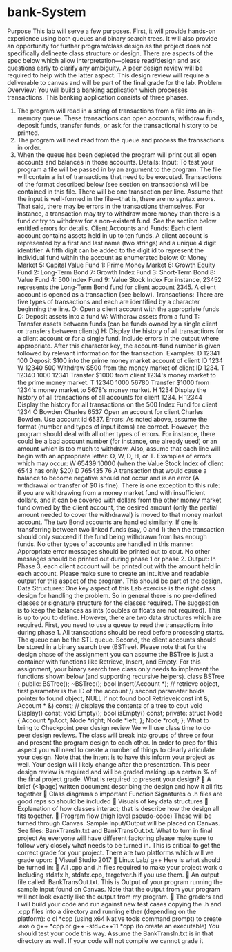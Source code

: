 # bank-System
Purpose
This lab will serve a few purposes. First, it will provide hands-on experience using both queues
and binary search trees. It will also provide an opportunity for further program/class design as
the project does not specifically delineate class structure or design.
There are aspects of the spec below which allow interpretation—please read/design and ask
questions early to clarify any ambiguity.
A peer design review will be required to help with the latter aspect. This design review will
require a deliverable to canvas and will be part of the final grade for the lab.
Problem Overview:
You will build a banking application which processes transactions. This banking
application consists of three phases.
1) The program will read in a string of transactions from a file into an in-memory queue.
These transactions can open accounts, withdraw funds, deposit funds, transfer funds, or ask for
the transactional history to be printed.
2) The program will next read from the queue and process the transactions in order.
3) When the queue has been depleted the program will print out all open accounts and
balances in those accounts.
Details:
Input:
To test your program a file will be passed in by an argument to the program. The file will
contain a list of transactions that need to be executed. Transactions of the format described
below (see section on transactions) will be contained in this file. There will be one transaction
per line.
Assume that the input is well-formed in the file—that is, there are no syntax errors. That
said, there may be errors in the transactions themselves. For instance, a transaction may try to
withdraw more money than there is a fund or try to withdraw for a non-existent fund. See the
section below entitled errors for details.
Client Accounts and Funds:
Each client account contains assets held in up to ten funds. A client account is
represented by a first and last name (two strings) and a unique 4 digit identifier. A fifth digit can
be added to the digit id to represent the individual fund within the account as enumerated
below:
0: Money Market 5: Capital Value Fund
1: Prime Money Market 6: Growth Equity Fund
2: Long-Term Bond 7: Growth Index Fund
3: Short-Term Bond 8: Value Fund
4: 500 Index Fund 9: Value Stock Index
For instance, 23452 represents the Long-Term Bond fund for client account 2345. A
client account is opened as a transaction (see below).
Transactions:
There are five types of transactions and each are identified by a character beginning the line.
O: Open a client account with the appropriate funds
D: Deposit assets into a fund
W: Withdraw assets from a fund
T: Transfer assets between funds (can be funds owned by a single client or
transfers between clients)
H: Display the history of all transactions for a client account or for a single fund.
Include errors in the output where appropriate.
After this character key, the account-fund number is given followed by relevant information for
the transaction.
Examples:
D 12341 100 Deposit $100 into the prime money market account of client ID 1234
W 12340 500 Withdraw $500 from the money market of client ID 1234.
T 12340 1000 12341 Transfer $1000 from client 1234's money market to the prime money market.
T 12340 1000 56780 Transfer $1000 from 1234's money market to 5678's money market.
H 1234 Display the history of all transactions of all accounts for client 1234.
H 12344 Display the history for all transactions on the 500 Index Fund for client 1234
O Bowden Charles 6537 Open an account for client Charles Bowden. Use account id 6537.
Errors:
As noted above, assume the format (number and types of input items) are correct. However,
the program should deal with all other types of errors. For instance, there could be a bad
account number (for instance, one already used) or an amount which is too much to withdraw.
Also, assume that each line will begin with an appropriate letter: O, W, D, H, or T.
Examples of errors which may occur:
W 65439 10000 (when the Value Stock Index of client 6543 has only $20)
D 765435 76
A transaction that would cause a balance to become negative should not occur and is an error
(A withdrawal or transfer of $0 is fine). There is one exception to this rule: if you are
withdrawing from a money market fund with insufficient dollars, and it can be covered with
dollars from the other money market fund owned by the client account, the desired amount
(only the partial amount needed to cover the withdrawal) is moved to that money market
account. The two Bond accounts are handled similarly. If one is transferring between two linked
funds (say, 0 and 1) then the transaction should only succeed if the fund being withdrawn from
has enough funds. No other types of accounts are handled in this manner.
Appropriate error messages should be printed out to cout. No other messages should be
printed out during phase 1 or phase 2.
Output:
In Phase 3, each client account will be printed out with the amount held in each account.
Please make sure to create an intuitive and readable output for this aspect of the program. This
should be part of the design.
Data Structures:
One key aspect of this Lab exercise is the right class design for handling the problem. So
in general there is no pre-defined classes or signature structure for the classes required. The
suggestion is to keep the balances as ints (doubles or floats are not required). This is up to you
to define. However, there are two data structures which are required.
First, you need to use a queue to read the transactions into during phase 1. All
transactions should be read before processing starts. The queue can be the STL queue.
Second, the client accounts should be stored in a binary search tree (BSTree). Please
note that for the design phase of the assignment you can assume the BSTree is just a container
with functions like Retrieve, Insert, and Empty.
For this assignment, your binary search tree class only needs to implement the functions
shown below (and supporting recursive helpers).
class BSTree
{
public:
BSTree();
~BSTree();
bool Insert(Account *);
// retrieve object, first parameter is the ID of the account
// second parameter holds pointer to found object, NULL if not found
bool Retrieve(const int &, Account * &) const;
// displays the contents of a tree to cout
void Display() const;
void Empty();
bool isEmpty() const;
private:
struct Node
{
Account *pAcct;
Node *right;
Node *left;
};
Node *root;
};
What to bring to Checkpoint peer design review
We will use class time to do peer design reviews. The class will break into groups of
three or four and present the program design to each other. In order to prep for this aspect
you will need to create a number of things to clearly articulate your design. Note that the intent
is to have this inform your project as well. Your design will likely change after the presentation.
This peer design review is required and will be graded making up a certain % of the final
project grade.
What is required to present your design?
 A brief (<1page) written document describing the design and how it all fits
together
 Class diagrams
o important Function Signatures
o .h files are good reps so should be included
 Visuals of key data structures
 Explanation of how classes interact; that is describe how the design all fits
together.
 Program flow (high level pseudo-code)
These will be turned through Canvas.
Sample Input/Output will be placed on Canvas.
See files: BankTransIn.txt and BankTransOut.txt.
What to turn in final project
As everyone will have different factoring please make sure to follow very closely what
needs to be turned in. This is critical to get the correct grade for your project. There are two
platforms which will we grade upon:
 Visual Studio 2017
 Linux Lab/ g++
Here is what should be turned in:
 All .cpp and .h files required to make your project work
o Including stdafx.h, stdafx.cpp, targetver.h if you use them.
 An output file called: BankTransOut.txt. This is Output of your program
running the sample input found on Canvas. Note that the output from your
program will not look exactly like the output from my program.
 The graders and I will build your code and run against new test cases copying
the .h and .cpp files into a directory and running either (depending on the
platform):
o cl *cpp (using x64 Native tools command prompt) to create .exe
o g++ *cpp or g++ -std=c++11 *cpp (to create an executable)
You should test your code this way. Assume the BankTransIn.txt is in that
directory as well. If your code will not compile we cannot grade it
